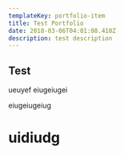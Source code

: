 ```yaml
---
templateKey: portfolio-item
title: Test Portfolio
date: 2018-03-06T04:01:08.410Z
description: test description
---
```

## Test
ueuyef
eiugeiugei

eiugeiugeiug

# uidiudg
